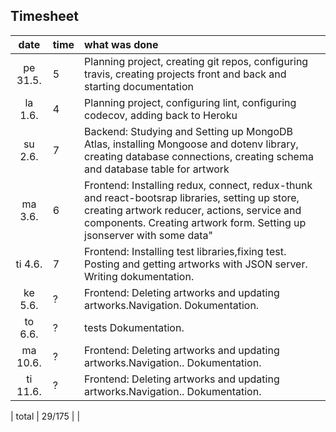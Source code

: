## Timesheet

| date  | time | what was done  |
| :----:|:-----| :-----|
| pe 31.5. | 5    | Planning project, creating git repos, configuring travis, creating projects front and back and starting documentation 
| la 1.6.  | 4    | Planning project, configuring lint, configuring codecov, adding back to Heroku |
| su 2.6.  | 7    | Backend: Studying and Setting up MongoDB Atlas, installing Mongoose and dotenv library, creating database connections, creating schema and database table for artwork |
| ma 3.6.  | 6    | Frontend: Installing redux, connect, redux-thunk and react-bootsrap libraries, setting up store, creating artwork reducer, actions, service and components. Creating artwork form. Setting up jsonserver with some data" |
| ti 4.6.  | 7    | Frontend: Installing test libraries,fixing test. Posting and getting artworks with JSON server. Writing dokumentation.|
| ke 5.6.  | ?    | Frontend: Deleting artworks and updating artworks.Navigation. Dokumentation.|
| to 6.6.  | ?    | tests Dokumentation.|
| ma 10.6.  | ?    | Frontend: Deleting artworks and updating artworks.Navigation.. Dokumentation.|
| ti 11.6.  | ?    | Frontend: Deleting artworks and updating artworks.Navigation.. Dokumentation.|


| total |  29/175    |    |


